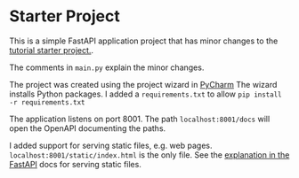 # Starter Project

This is a simple FastAPI application project that has minor changes to the [tutorial
starter project.](https://fastapi.tiangolo.com/tutorial/first-steps/).

The comments in ```main.py``` explain the minor changes.

The project was created using the project wizard in [PyCharm](https://www.jetbrains.com/pycharm/)
The wizard installs Python packages. I added a ```requirements.txt``` to allow
```pip install -r requirements.txt```

The application listens on port 8001. The path ```localhost:8001/docs``` will open the
OpenAPI documenting the paths.

I added support for serving static files, e.g. web pages. ```localhost:8001/static/index.html```
is the only file. See the [explanation in the FastAPI](https://fastapi.tiangolo.com/tutorial/static-files/)
docs for serving static files.